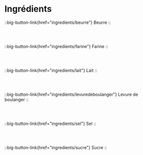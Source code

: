 # Ingrédients

::big-button-link{href="ingredients/beurre"}
Beurre
::

<br/>
<br/>

::big-button-link{href="ingredients/farine"}
Farine
::

<br/>
<br/>

::big-button-link{href="ingredients/lait"}
Lait
::

<br/>
<br/>

::big-button-link{href="ingredients/levuredeboulanger"}
Levure de boulanger
::

<br/>
<br/>

::big-button-link{href="ingredients/sel"}
Sel
::

<br/>
<br/>

::big-button-link{href="ingredients/sucre"}
Sucre
::

<br/>
<br/>

<!--::big-button-link{href="ingredients/sucrevanille"}
Sucre vanillé
::-->
